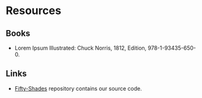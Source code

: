 # Resources

## Books

* Lorem Ipsum Illustrated: Chuck Norris, 1812, Edition, 978-1-93435-650-0.

## Links

* [Fifty-Shades](https://github.com/Zuehlke/fifty-shades/) repository contains our source code.
